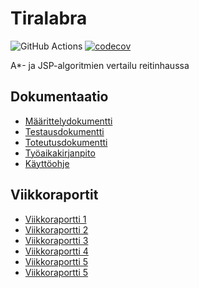 # Tiralabra

![GitHub Actions](https://github.com/J-Uhero/tiralabra/actions/workflows/main.yml/badge.svg)
[![codecov](https://codecov.io/gh/J-Uhero/tiralabra/branch/main/graph/badge.svg?token=83LFBX05ZL)](https://codecov.io/gh/J-Uhero/tiralabra)

A*- ja JSP-algoritmien vertailu reitinhaussa

## Dokumentaatio
* [Määrittelydokumentti](https://github.com/J-Uhero/tiralabra/blob/main/dokumentaatio/maarittelydokumentti.md)
* [Testausdokumentti](https://github.com/J-Uhero/tiralabra/blob/main/dokumentaatio/testausdokumentti.md)
* [Toteutusdokumentti](https://github.com/J-Uhero/tiralabra/blob/main/dokumentaatio/toteutusdokumentti.md)
* [Työaikakirjanpito](https://github.com/J-Uhero/tiralabra/blob/main/dokumentaatio/tyoaikakirjanpito.md)
* [Käyttöohje](https://github.com/J-Uhero/tiralabra/blob/main/dokumentaatio/kayttoohje.md)

## Viikkoraportit
* [Viikkoraportti 1](https://github.com/J-Uhero/tiralabra/blob/main/dokumentaatio/viikkoraportit/viikkoraportti1.md)
* [Viikkoraportti 2](https://github.com/J-Uhero/tiralabra/blob/main/dokumentaatio/viikkoraportit/viikkoraportti2.md)
* [Viikkoraportti 3](https://github.com/J-Uhero/tiralabra/blob/main/dokumentaatio/viikkoraportit/viikkoraportti3.md)
* [Viikkoraportti 4](https://github.com/J-Uhero/tiralabra/blob/main/dokumentaatio/viikkoraportit/viikkoraportti4.md)
* [Viikkoraportti 5](https://github.com/J-Uhero/tiralabra/blob/main/dokumentaatio/viikkoraportit/viikkoraportti5.md)
* [Viikkoraportti 5](https://github.com/J-Uhero/tiralabra/blob/main/dokumentaatio/viikkoraportit/viikkoraportti6.md)

